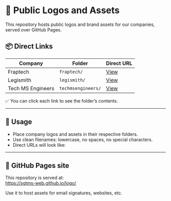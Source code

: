 # 🌟 Public Logos and Assets

This repository hosts public logos and brand assets for our companies, served over GitHub Pages.

## 📦 Direct Links

| Company         | Folder                                   | Direct URL                                      |
|-----------------|------------------------------------------|-------------------------------------------------|
| Fraptech        | `fraptech/`                              | [View](https://sgtms-web.github.io/logo/fraptech/) |
| Legismith       | `legismith/`                             | [View](https://sgtms-web.github.io/logo/legismith/) |
| Tech MS Engineers | `techmsengineers/`                     | [View](https://sgtms-web.github.io/logo/techmsengineers/) |

✅ You can click each link to see the folder’s contents.

---

## 📁 Usage
- Place company logos and assets in their respective folders.
- Use clean filenames: lowercase, no spaces, no special characters.
- Direct URLs will look like:

---

## 📎 GitHub Pages site
This repository is served at:  
https://sgtms-web.github.io/logo/

Use it to host assets for email signatures, websites, etc.
